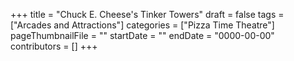 +++
title = "Chuck E. Cheese's Tinker Towers"
draft = false
tags = ["Arcades and Attractions"]
categories = ["Pizza Time Theatre"]
pageThumbnailFile = ""
startDate = ""
endDate = "0000-00-00"
contributors = []
+++
